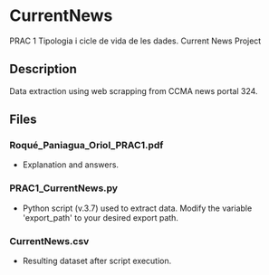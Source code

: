 # CurrentNews
PRAC 1 Tipologia i cicle de vida de les dades. Current News Project

## Description
Data extraction using web scrapping from CCMA news portal 324.

## Files
### Roqué_Paniagua_Oriol_PRAC1.pdf 
- Explanation and answers.

### PRAC1_CurrentNews.py 
- Python script (v.3.7) used to extract data. Modify the variable 'export_path' to your desired export path.

### CurrentNews.csv 
- Resulting dataset after script execution.
